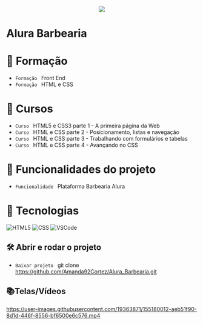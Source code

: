 <p align="center">
   <img src="http://img.shields.io/static/v1?label=STATUS&message=FINALIZADA&color=RED&style=for-the-badge" #vitrinedev/>
</p>

<h1>Alura Barbearia</h1>

# :pushpin: Formação
- `Formação ` Front End
- `Formação ` HTML e CSS

# :pushpin: Cursos
- `Curso ` HTML5 e CSS3 parte 1 - A primeira página da Web
- `Curso ` HTML e CSS parte 2 - Posicionamento, listas e navegação
- `Curso ` HTML e CSS parte 3 - Trabalhando com formulários e tabelas
- `Curso ` HTML e CSS parte 4 - Avançando no CSS

# :hammer: Funcionalidades do projeto
- `Funcionalidade ` Plataforma Barbearia Alura

# :bookmark_tabs: Tecnologias

![HTML5](https://img.shields.io/badge/HTML-e06b12?style=for-the-badge&logo=html5&logoColor=white)
![CSS](https://img.shields.io/badge/CSS-1283e0?&style=for-the-badge&logo=css3&logoColor=white)
![VSCode](https://img.shields.io/badge/-VSCode-007ACC?style=for-the-badge&logo=visual-studio-code&logoColor=white)

## 🛠️ Abrir e rodar o projeto
- `Baixar projeto ` git clone https://github.com/Amanda92Cortez/Alura_Barbearia.git

## 📚Telas/Vídeos
https://user-images.githubusercontent.com/19363871/155180012-aeb51f90-8d1d-446f-8556-bf6500e6c576.mp4
